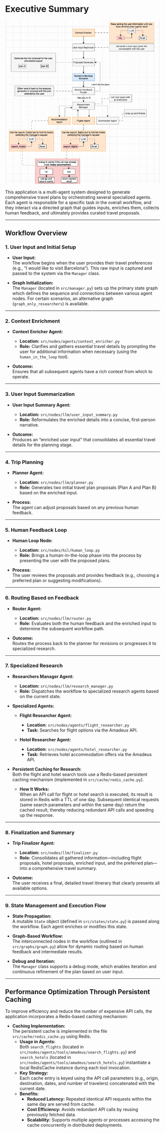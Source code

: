 # Executive Summary

![diagram](diagram.png)

This application is a multi-agent system designed to generate comprehensive travel plans by orchestrating several specialized agents. Each agent is responsible for a specific task in the overall workflow, and they interact via a directed graph that guides inputs, enriches them, collects human feedback, and ultimately provides curated travel proposals.

---

## Workflow Overview

### 1. User Input and Initial Setup
- **User Input:**  
  The workflow begins when the user provides their travel preferences (e.g., “I would like to visit Barcelona”). This raw input is captured and passed to the system via the `Manager` class.
  
- **Graph Initialization:**  
  The `Manager` (located in `src/manager.py`) sets up the primary state graph which defines the sequence and connections between various agent nodes. For certain scenarios, an alternative graph (`graph_only_researchers`) is available.

---

### 2. Context Enrichment
- **Context Enricher Agent:**  
  - **Location:** `src/nodes/agents/context_enricher.py`  
  - **Role:** Clarifies and gathers essential travel details by prompting the user for additional information when necessary (using the `human_in_the_loop` tool).
  
- **Outcome:**  
  Ensures that all subsequent agents have a rich context from which to operate.

---

### 3. User Input Summarization
- **User Input Summary Agent:**  
  - **Location:** `src/nodes/llm/user_input_summary.py`  
  - **Role:** Reformulates the enriched details into a concise, first-person narrative.
  
- **Outcome:**  
  Produces an “enriched user input” that consolidates all essential travel details for the planning stage.

---

### 4. Trip Planning
- **Planner Agent:**  
  - **Location:** `src/nodes/llm/planner.py`  
  - **Role:** Generates two initial travel plan proposals (Plan A and Plan B) based on the enriched input.
  
- **Process:**  
  The agent can adjust proposals based on any previous human feedback.

---

### 5. Human Feedback Loop
- **Human Loop Node:**  
  - **Location:** `src/nodes/hil/human_loop.py`  
  - **Role:** Brings a human-in-the-loop phase into the process by presenting the user with the proposed plans.
  
- **Process:**  
  The user reviews the proposals and provides feedback (e.g., choosing a preferred plan or suggesting modifications).

---

### 6. Routing Based on Feedback
- **Router Agent:**  
  - **Location:** `src/nodes/llm/router.py`  
  - **Role:** Evaluates both the human feedback and the enriched input to determine the subsequent workflow path.
  
- **Outcome:**  
  Routes the process back to the planner for revisions or progresses it to specialized research.

---

### 7. Specialized Research
- **Researchers Manager Agent:**  
  - **Location:** `src/nodes/llm/research_manager.py`  
  - **Role:** Dispatches the workflow to specialized research agents based on the current state.
  
- **Specialized Agents:**  
  - **Flight Researcher Agent:**  
    - **Location:** `src/nodes/agents/flight_researcher.py`  
    - **Task:** Searches for flight options via the Amadeus API.
    
  - **Hotel Researcher Agent:**  
    - **Location:** `src/nodes/agents/hotel_researcher.py`  
    - **Task:** Retrieves hotel accommodation offers via the Amadeus API.

- **Persistent Caching for Research:**  
  Both the flight and hotel search tools use a Redis-based persistent caching mechanism (implemented in `src/cache/redis_cache.py`).  
  - **How It Works:**  
    When an API call for flight or hotel search is executed, its result is stored in Redis with a TTL of one day. Subsequent identical requests (same search parameters and within the same day) return the cached result, thereby reducing redundant API calls and speeding up the response.
  
---

### 8. Finalization and Summary
- **Trip Finalizer Agent:**  
  - **Location:** `src/nodes/llm/finalizer.py`  
  - **Role:** Consolidates all gathered information—including flight proposals, hotel proposals, enriched input, and the preferred plan—into a comprehensive travel summary.
  
- **Outcome:**  
  The user receives a final, detailed travel itinerary that clearly presents all available options.

---

### 9. State Management and Execution Flow
- **State Propagation:**  
  A mutable `State` object (defined in `src/states/state.py`) is passed along the workflow. Each agent enriches or modifies this state.
  
- **Graph-Based Workflow:**  
  The interconnected nodes in the workflow (outlined in `src/graphs/graph.py`) allow for dynamic routing based on human feedback and intermediate results.
  
- **Debug and Iteration:**  
  The `Manager` class supports a debug mode, which enables iteration and continuous refinement of the plan based on user input.

---

## Performance Optimization Through Persistent Caching

To improve efficiency and reduce the number of expensive API calls, the application incorporates a Redis-based caching mechanism:

- **Caching Implementation:**  
  The persistent cache is implemented in the file `src/cache/redis_cache.py` using Redis.  
  - **Usage in Agents:**  
    Both `search_flights` (located in `src/nodes/agents/tools/amadeus/search_flights.py`) and `search_hotels` (located in `src/nodes/agents/tools/amadeus/search_hotels.py`) instantiate a local RedisCache instance during each tool invocation.  
  - **Key Strategy:**  
    Each cache entry is keyed using the API call parameters (e.g., origin, destination, dates, and number of travelers) concatenated with the current date.  
  - **Benefits:**  
    - **Reduced Latency:** Repeated identical API requests within the same day are served from cache.
    - **Cost Efficiency:** Avoids redundant API calls by reusing previously fetched data.
    - **Scalability:** Supports multiple agents or processes accessing the cache concurrently in distributed deployments.
